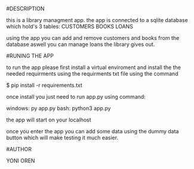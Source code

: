 
#DESCRIPTION

this is a library managment app.
the app is connected to a sqlite database which hold's 3 tables:
 CUSTOMERS
 BOOKS 
 LOANS
 
 using the app you can add and remove customers and books from the database
 aswell you can manage loans the library gives out.
 

#RUNING THE APP

to run the app please first install a virtual enviroment and install the the needed
requirments using the requirments txt file using the command

$ pip install -r requirements.txt

once install you just need to run app.py using command:

windows: py app.py
bash: python3 app.py

the app will start on your localhost 

once you enter the app you can add some data using the dummy data button which will make 
testing it much easier.


#AUTHOR

YONI OREN



 
